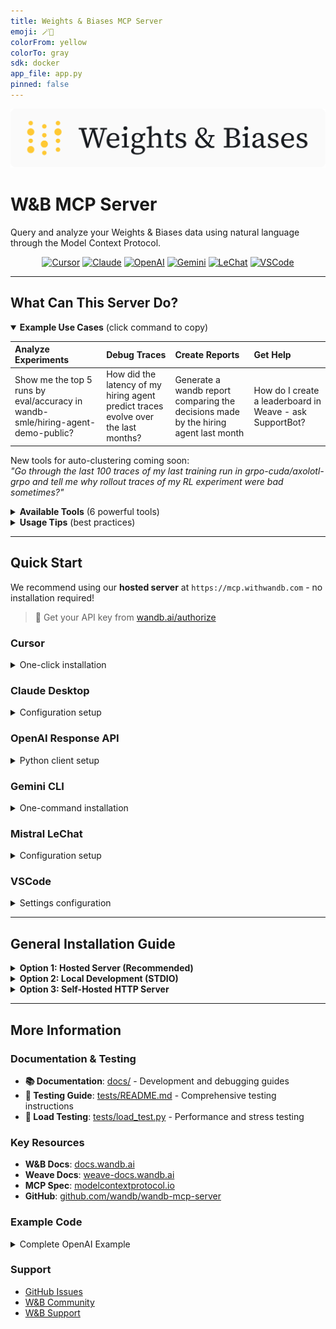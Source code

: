 ```yaml
---
title: Weights & Biases MCP Server
emoji: 🪄🐝
colorFrom: yellow
colorTo: gray
sdk: docker
app_file: app.py
pinned: false
---
```


<p align="center">
  <picture>
    <source media="(prefers-color-scheme: dark)" srcset="https://raw.githubusercontent.com/wandb/wandb/main/assets/logo-dark.svg">
    <source media="(prefers-color-scheme: light)" srcset="https://raw.githubusercontent.com/wandb/wandb/main/assets/logo-light.svg">
    <img src="https://raw.githubusercontent.com/wandb/wandb/main/assets/logo-light.svg" width="600" alt="Weights & Biases">
  </picture>
</p>

# W&B MCP Server

Query and analyze your Weights & Biases data using natural language through the Model Context Protocol.

<div align="center">
  <a href="https://cursor.com/en/install-mcp?name=wandb&config=eyJ0cmFuc3BvcnQiOiJodHRwIiwidXJsIjoiaHR0cHM6Ly9tY3Aud2l0aHdhbmRiLmNvbS9tY3AiLCJoZWFkZXJzIjp7IkF1dGhvcml6YXRpb24iOiJCZWFyZXIge3tXQU5EQl9BUElfS0VZfX0iLCJBY2NlcHQiOiJhcHBsaWNhdGlvbi9qc29uLCB0ZXh0L2V2ZW50LXN0cmVhbSJ9fQ%3D%3D"><img src="https://cursor.com/deeplink/mcp-install-dark.svg" alt="Cursor" height="28"/></a>
  <a href="#claude-desktop"><img src="https://img.shields.io/badge/Claude-6B5CE6?logo=anthropic&logoColor=white" alt="Claude" height="28"/></a>
  <a href="#openai"><img src="https://img.shields.io/badge/OpenAI-412991?logo=openai&logoColor=white" alt="OpenAI" height="28"/></a>
  <a href="#gemini-cli"><img src="https://img.shields.io/badge/Gemini-4285F4?logo=google&logoColor=white" alt="Gemini" height="28"/></a>
  <a href="#mistral-lechat"><img src="https://img.shields.io/badge/LeChat-FF6B6B?logo=mistralai&logoColor=white" alt="LeChat" height="28"/></a>
  <a href="#vscode"><img src="https://img.shields.io/badge/VSCode-007ACC?logo=visualstudiocode&logoColor=white" alt="VSCode" height="28"/></a>
</div>

---

## What Can This Server Do?

<details open>
<summary><strong>Example Use Cases</strong> (click command to copy)</summary>

| **Analyze Experiments** | **Debug Traces** | **Create Reports** | **Get Help** |
|:---|:---|:---|:---|
| Show me the top 5 runs by eval/accuracy in wandb-smle/hiring-agent-demo-public? | How did the latency of my hiring agent predict traces evolve over the last months? | Generate a wandb report comparing the decisions made by the hiring agent last month | How do I create a leaderboard in Weave - ask SupportBot? |

New tools for auto-clustering coming soon:<br>
*"Go through the last 100 traces of my last training run in grpo-cuda/axolotl-grpo and tell me why rollout traces of my RL experiment were bad sometimes?"*
</details>

<details>
<summary><strong>Available Tools</strong> (6 powerful tools)</summary>

| Tool | Description | Example Query |
|------|-------------|---------------|
| **query_wandb_tool** | Query W&B runs, metrics, and experiments | *"Show me runs with loss < 0.1"* |
| **query_weave_traces_tool** | Analyze LLM traces and evaluations | *"What's the average latency?"* |
| **count_weave_traces_tool** | Count traces and get storage metrics | *"How many traces failed?"* |
| **create_wandb_report_tool** | Create W&B reports programmatically | *"Create a performance report"* |
| **query_wandb_entity_projects** | List projects for an entity | *"What projects exist?"* |
| **query_wandb_support_bot** | Get help from W&B documentation | *"How do I use sweeps?"* |

</details>

<details>
<summary><strong>Usage Tips</strong> (best practices)</summary>

**→ Provide your W&B project and entity name**  
LLMs are not mind readers, ensure you specify the W&B Entity and W&B Project to the LLM.

**→ Avoid asking overly broad questions**  
Questions such as "what is my best evaluation?" are probably overly broad and you'll get to an answer faster by refining your question to be more specific such as: "what eval had the highest f1 score?"

**→ Ensure all data was retrieved**  
When asking broad, general questions such as "what are my best performing runs/evaluations?" it's always a good idea to ask the LLM to check that it retrieved all the available runs. The MCP tools are designed to fetch the correct amount of data, but sometimes there can be a tendency from the LLMs to only retrieve the latest runs or the last N runs.

</details>

---

## Quick Start

We recommend using our **hosted server** at `https://mcp.withwandb.com` - no installation required!

> 🔑 Get your API key from [wandb.ai/authorize](https://wandb.ai/authorize)

### Cursor
<details>
<summary>One-click installation</summary>

1. Open Cursor Settings (`⌘,` or `Ctrl,`)
2. Navigate to **Features** → **Model Context Protocol**
3. Click **"Install from Registry"** or **"Add MCP Server"**
4. Search for "wandb" or enter:
   - **Name**: `wandb`
   - **URL**: `https://mcp.withwandb.com/mcp`
   - **API Key**: Your W&B API key

For local installation, see [Option 2](#option-2-local-development-stdio) below.
</details>

### Claude Desktop
<details>
<summary>Configuration setup</summary>

Add to your Claude config file:

   ```bash
# macOS
open ~/Library/Application\ Support/Claude/claude_desktop_config.json

# Windows
notepad %APPDATA%\Claude\claude_desktop_config.json
```

```json
{
  "mcpServers": {
    "wandb": {
      "url": "https://mcp.withwandb.com/mcp",
      "apiKey": "YOUR_WANDB_API_KEY"
    }
  }
}
```

Restart Claude Desktop to activate.

For local installation, see [Option 2](#option-2-local-development-stdio) below.
</details>

### OpenAI Response API
<details>
<summary>Python client setup</summary>

   ```python
from openai import OpenAI
import os

client = OpenAI()

resp = client.responses.create(
    model="gpt-4o",
    tools=[{
        "type": "mcp",
        "server_url": "https://mcp.withwandb.com/mcp",
        "authorization": os.getenv('WANDB_API_KEY'),
    }],
    input="How many traces are in my project?"
)
print(resp.output_text)
```

> **Note**: OpenAI's MCP is server-side, so localhost URLs won't work. For local servers, see [Option 2](#option-2-local-development-stdio) with ngrok.
</details>

### Gemini CLI
<details>
<summary>One-command installation</summary>

```bash
# Set your API key
export WANDB_API_KEY="your-api-key-here"

# Install the extension
gemini extensions install https://github.com/wandb/wandb-mcp-server
```

The extension will use the configuration from `gemini-extension.json` pointing to the hosted server.

For local installation, see [Option 2](#option-2-local-development-stdio) below.
</details>

### Mistral LeChat
<details>
<summary>Configuration setup</summary>

In LeChat settings, add an MCP server:
- **URL**: `https://mcp.withwandb.com/mcp`
- **API Key**: Your W&B API key

For local installation, see [Option 2](#option-2-local-development-stdio) below.
</details>

### VSCode
<details>
<summary>Settings configuration</summary>

```bash
# Open settings
code ~/.config/Code/User/settings.json
```

```json
{
  "mcp.servers": {
    "wandb": {
      "url": "https://mcp.withwandb.com/mcp",
      "headers": {
        "Authorization": "Bearer YOUR_WANDB_API_KEY"
      }
    }
  }
}
```

For local installation, see [Option 2](#option-2-local-development-stdio) below.
</details>

---

## General Installation Guide

<details>
<summary><strong>Option 1: Hosted Server (Recommended)</strong></summary>

The hosted server provides a zero-configuration experience with enterprise-grade reliability. This server is maintained by the W&B team, automatically updated with new features, and scales to handle any workload. Perfect for teams and production use cases where you want to focus on your ML work rather than infrastructure.

### Using the Public Server

The easiest way is using our hosted server at `https://mcp.withwandb.com`.

**Benefits:**
- ✅ Zero installation
- ✅ Always up-to-date
- ✅ Automatic scaling
- ✅ No maintenance

Simply use the configurations shown in [Quick Start](#quick-start).
</details>

<details>
<summary><strong>Option 2: Local Development (STDIO)</strong></summary>

Run the MCP server locally for development, testing, or when you need full control over your data. The local server runs directly on your machine with STDIO transport for desktop clients or HTTP transport for web-based clients. Ideal for developers who want to customize the server or work in air-gapped environments.

### Manual Configuration
Add to your MCP client config:

```json
{
  "mcpServers": {
    "wandb": {
      "command": "uvx",
      "args": [
        "--from",
        "git+https://github.com/wandb/wandb-mcp-server",
        "wandb_mcp_server"
      ],
      "env": {
        "WANDB_API_KEY": "YOUR_API_KEY"
      }
    }
  }
}
```

### Prerequisites

- Python 3.10+
- [uv](https://docs.astral.sh/uv/) (recommended) or pip

```bash
# Install uv (if not already installed)
curl -LsSf https://astral.sh/uv/install.sh | sh
```

### Installation

```bash
# Using uv (recommended)
uv pip install wandb-mcp-server

# Or from GitHub
pip install git+https://github.com/wandb/wandb-mcp-server
```

### Client-Specific Installation Commands

#### Cursor (Project-only)
Enable the server for a specific project:
```bash
uvx --from git+https://github.com/wandb/wandb-mcp-server add_to_client --config_path .cursor/mcp.json && uvx wandb login
```

#### Cursor (Global)
Enable the server for all Cursor projects:
```bash
uvx --from git+https://github.com/wandb/wandb-mcp-server add_to_client --config_path ~/.cursor/mcp.json && uvx wandb login
```

#### Windsurf
```bash
uvx --from git+https://github.com/wandb/wandb-mcp-server add_to_client --config_path ~/.codeium/windsurf/mcp_config.json && uvx wandb login
```

#### Claude Code
```bash
claude mcp add wandb -- uvx --from git+https://github.com/wandb/wandb-mcp-server wandb_mcp_server && uvx wandb login
```

With API key:
```bash
claude mcp add wandb -e WANDB_API_KEY=your-api-key -- uvx --from git+https://github.com/wandb/wandb-mcp-server wandb_mcp_server
```

#### Claude Desktop
```bash
uvx --from git+https://github.com/wandb/wandb-mcp-server add_to_client --config_path "~/Library/Application Support/Claude/claude_desktop_config.json" && uvx wandb login
```

### Testing with ngrok (for server-side clients)

For clients like OpenAI and LeChat that require public URLs:

```bash
# 1. Start HTTP server
uvx wandb-mcp-server --transport http --port 8080

# 2. Expose with ngrok
ngrok http 8080

# 3. Use the ngrok URL in your client configuration
```

> **Note**: These utilities are inspired by the OpenMCP Server Registry [add-to-client pattern](https://www.open-mcp.org/servers).
</details>

<details>
<summary><strong>Option 3: Self-Hosted HTTP Server</strong></summary>

Deploy your own W&B MCP server for team-wide access or custom infrastructure requirements. This option gives you complete control over deployment, security, and scaling while maintaining compatibility with all MCP clients. Perfect for organizations that need on-premises deployment or want to integrate with existing infrastructure.

### Using Docker

```bash
docker run -p 7860:7860 \
  -e WANDB_API_KEY=your-server-key \
  ghcr.io/wandb/wandb-mcp-server
```

### From Source

```bash
# Clone repository
git clone https://github.com/wandb/wandb-mcp-server
cd wandb-mcp-server

# Install and run
uv pip install -r requirements.txt
uv run app.py
```

### Deploy to HuggingFace Spaces

1. Fork [wandb-mcp-server](https://github.com/wandb/wandb-mcp-server)
2. Create new Space on [Hugging Face](https://huggingface.co/spaces)
3. Choose "Docker" SDK
4. Connect your fork
5. Add `WANDB_API_KEY` as secret (optional)

Server URL: `https://YOUR-SPACE.hf.space/mcp`
</details>

---

## More Information

### Documentation & Testing

- **📚 Documentation**: [docs/](docs/) - Development and debugging guides
- **🧪 Testing Guide**: [tests/README.md](tests/README.md) - Comprehensive testing instructions
- **🚀 Load Testing**: [tests/load_test.py](tests/load_test.py) - Performance and stress testing

### Key Resources

- **W&B Docs**: [docs.wandb.ai](https://docs.wandb.ai)
- **Weave Docs**: [weave-docs.wandb.ai](https://weave-docs.wandb.ai)
- **MCP Spec**: [modelcontextprotocol.io](https://modelcontextprotocol.io)
- **GitHub**: [github.com/wandb/wandb-mcp-server](https://github.com/wandb/wandb-mcp-server)

### Example Code

<details>
<summary>Complete OpenAI Example</summary>

```python
from openai import OpenAI
from dotenv import load_dotenv
import os

load_dotenv()

client = OpenAI()

resp = client.responses.create(
    model="gpt-4o",  # Use gpt-4o for larger context window
    tools=[
        {
            "type": "mcp",
            "server_label": "wandb",
            "server_description": "Query W&B data",
            "server_url": "https://mcp.withwandb.com/mcp",
            "authorization": os.getenv('WANDB_API_KEY'),
            "require_approval": "never",
        },
    ],
    input="How many traces are in wandb-smle/hiring-agent-demo-public?",
)

print(resp.output_text)
```
</details>

### Support

- [GitHub Issues](https://github.com/wandb/wandb-mcp-server/issues)
- [W&B Community](https://community.wandb.ai)
- [W&B Support](https://wandb.ai/support)
